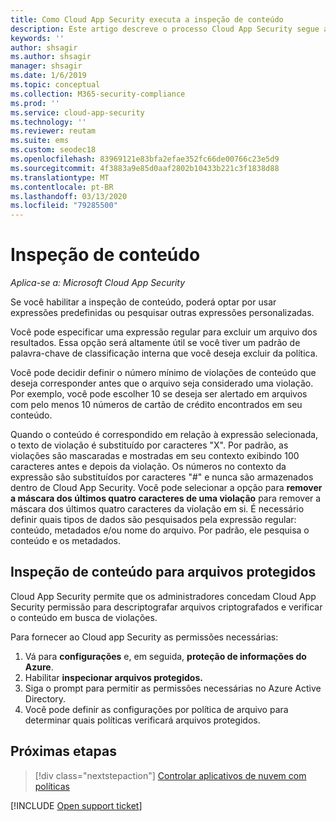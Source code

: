 ```yaml
---
title: Como Cloud App Security executa a inspeção de conteúdo
description: Este artigo descreve o processo Cloud App Security segue ao executar inspeção de conteúdo DLP nos dados em sua nuvem.
keywords: ''
author: shsagir
ms.author: shsagir
manager: shsagir
ms.date: 1/6/2019
ms.topic: conceptual
ms.collection: M365-security-compliance
ms.prod: ''
ms.service: cloud-app-security
ms.technology: ''
ms.reviewer: reutam
ms.suite: ems
ms.custom: seodec18
ms.openlocfilehash: 83969121e83bfa2efae352fc66de00766c23e5d9
ms.sourcegitcommit: 4f3883a9e85d0aaf2802b10433b221c3f1838d88
ms.translationtype: MT
ms.contentlocale: pt-BR
ms.lasthandoff: 03/13/2020
ms.locfileid: "79285500"
---
```

# <a name="content-inspection"></a>Inspeção de conteúdo

*Aplica-se a: Microsoft Cloud App Security*

Se você habilitar a inspeção de conteúdo, poderá optar por usar expressões predefinidas ou pesquisar outras expressões personalizadas.

Você pode especificar uma expressão regular para excluir um arquivo dos resultados. Essa opção será altamente útil se você tiver um padrão de palavra-chave de classificação interna que você deseja excluir da política.

Você pode decidir definir o número mínimo de violações de conteúdo que deseja corresponder antes que o arquivo seja considerado uma violação. Por exemplo, você pode escolher 10 se deseja ser alertado em arquivos com pelo menos 10 números de cartão de crédito encontrados em seu conteúdo.

Quando o conteúdo é correspondido em relação à expressão selecionada, o texto de violação é substituído por caracteres "X". Por padrão, as violações são mascaradas e mostradas em seu contexto exibindo 100 caracteres antes e depois da violação. Os números no contexto da expressão são substituídos por caracteres "#" e nunca são armazenados dentro de Cloud App Security. Você pode selecionar a opção para **remover a máscara dos últimos quatro caracteres de uma violação** para remover a máscara dos últimos quatro caracteres da violação em si. É necessário definir quais tipos de dados são pesquisados pela expressão regular: conteúdo, metadados e/ou nome do arquivo. Por padrão, ele pesquisa o conteúdo e os metadados.

## <a name="content-inspection-for-protected-files"></a>Inspeção de conteúdo para arquivos protegidos

Cloud App Security permite que os administradores concedam Cloud App Security permissão para descriptografar arquivos criptografados e verificar o conteúdo em busca de violações.

Para fornecer ao Cloud app Security as permissões necessárias:

1. Vá para **configurações** e, em seguida, **proteção de informações do Azure**.
2. Habilitar **inspecionar arquivos protegidos.**
3. Siga o prompt para permitir as permissões necessárias no Azure Active Directory.
4. Você pode definir as configurações por política de arquivo para determinar quais políticas verificará arquivos protegidos.

## <a name="next-steps"></a>Próximas etapas

> [!div class="nextstepaction"]
> [Controlar aplicativos de nuvem com políticas](control-cloud-apps-with-policies.md)

[!INCLUDE [Open support ticket](includes/support.md)]
